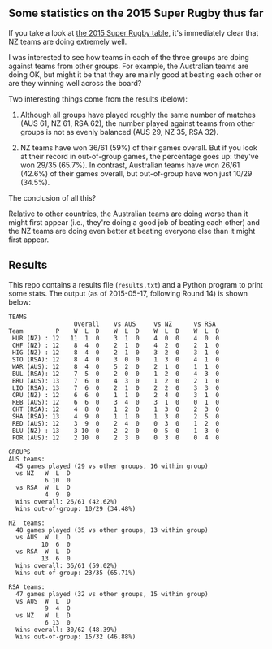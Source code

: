 ## Some statistics on the 2015 Super Rugby thus far

If you take a look at
[the 2015 Super Rugby table](http://www.smh.com.au/rugby-union/super-rugby/ladder),
it's immediately clear that NZ teams are doing extremely well.

I was interested to see how teams in each of the three groups are doing
against teams from other groups. For example, the Australian teams are
doing OK, but might it be that they are mainly good at beating each other
or are they winning well across the board?

Two interesting things come from the results (below):

1. Although all groups have played roughly the same number of matches (AUS
   61, NZ 61, RSA 62), the number played against teams from other groups is
   not as evenly balanced (AUS 29, NZ 35, RSA 32).

1. NZ teams have won 36/61 (59%) of their games overall. But if you look at
   their record in out-of-group games, the percentage goes up: they've won
   29/35 (65.7%). In contrast, Australian teams have won 26/61 (42.6%) of
   their games overall, but out-of-group have won just 10/29 (34.5%).

The conclusion of all this?

Relative to other countries, the Australian teams are doing worse than it
might first appear (i.e., they're doing a good job of beating each other)
and the NZ teams are doing even better at beating everyone else than it
might first appear.

## Results

This repo contains a results file (`results.txt`) and a Python program to
print some stats. The output (as of 2015-05-17, following Round 14) is
shown below:

```
TEAMS
                  Overall    vs AUS     vs NZ      vs RSA
Team         P    W  L  D    W  L  D    W  L  D    W  L  D
 HUR (NZ) : 12   11  1  0    3  1  0    4  0  0    4  0  0
 CHF (NZ) : 12    8  4  0    2  1  0    4  2  0    2  1  0
 HIG (NZ) : 12    8  4  0    2  1  0    3  2  0    3  1  0
 STO (RSA): 12    8  4  0    3  0  0    1  3  0    4  1  0
 WAR (AUS): 12    8  4  0    5  2  0    2  1  0    1  1  0
 BUL (RSA): 12    7  5  0    2  0  0    1  2  0    4  3  0
 BRU (AUS): 13    7  6  0    4  3  0    1  2  0    2  1  0
 LIO (RSA): 13    7  6  0    2  1  0    2  2  0    3  3  0
 CRU (NZ) : 12    6  6  0    1  1  0    2  4  0    3  1  0
 REB (AUS): 12    6  6  0    3  4  0    3  1  0    0  1  0
 CHT (RSA): 12    4  8  0    1  2  0    1  3  0    2  3  0
 SHA (RSA): 13    4  9  0    1  1  0    1  3  0    2  5  0
 RED (AUS): 12    3  9  0    2  4  0    0  3  0    1  2  0
 BLU (NZ) : 13    3 10  0    2  2  0    0  5  0    1  3  0
 FOR (AUS): 12    2 10  0    2  3  0    0  3  0    0  4  0

GROUPS
AUS teams:
  45 games played (29 vs other groups, 16 within group)
  vs NZ   W  L  D
          6 10  0
  vs RSA  W  L  D
          4  9  0
  Wins overall: 26/61 (42.62%)
  Wins out-of-group: 10/29 (34.48%)

NZ  teams:
  48 games played (35 vs other groups, 13 within group)
  vs AUS  W  L  D
         10  6  0
  vs RSA  W  L  D
         13  6  0
  Wins overall: 36/61 (59.02%)
  Wins out-of-group: 23/35 (65.71%)

RSA teams:
  47 games played (32 vs other groups, 15 within group)
  vs AUS  W  L  D
          9  4  0
  vs NZ   W  L  D
          6 13  0
  Wins overall: 30/62 (48.39%)
  Wins out-of-group: 15/32 (46.88%)
```

